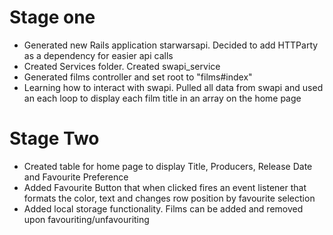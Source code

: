 # Stage one

- Generated new Rails application starwarsapi. Decided to add HTTParty as a dependency for easier api calls
- Created Services folder. Created swapi_service
- Generated films controller and set root to "films#index"
- Learning how to interact with swapi. Pulled all data from swapi and used an each loop to display each film title in an array on the home page

# Stage Two 
- Created table for home page to display Title, Producers, Release Date and Favourite Preference
- Added Favourite Button that when clicked fires an event listener that formats the color, text and changes row position by favourite selection
- Added local storage functionality. Films can be added and removed upon favouriting/unfavouriting

